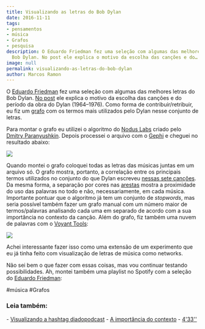 ```yaml
---
title: Visualizando as letras do Bob Dylan
date: 2016-11-11
tags:
- pensamentos
- música
- Grafos
- pesquisa
description: O Eduardo Friedman fez uma seleção com algumas das melhores letras do
  Bob Dylan. No post ele explica o motivo da escolha das canções e do…
image: null
permalink: visualizando-as-letras-do-bob-dylan
author: Marcos Ramon
---
```

O [Eduardo Friedman](https://medium.com/u/4c7cd2bb169b) fez uma seleção com algumas das melhores letras do Bob Dylan. [No post](https://cabineliteraria.com.br/melhores-letras-do-dylan-1964-1976-4f7715f25940#.1tgafgnht) ele explica o motivo da escolha das canções e do período da obra do Dylan (1964–1976). Como forma de contribuir/retribuir, eu fiz um [grafo](https://pt.wikipedia.org/wiki/Teoria_dos_grafos) com os termos mais utilizados pelo Dylan nesse conjunto de letras.

Para montar o grafo eu utilizei o algoritmo do [Nodus Labs](http://noduslabs.com/) criado pelo [Dmitry Paranyushkin](https://www.facebook.com/deemeetree?fref=ts). Depois processei o arquivo com o [Gephi](https://gephi.org/) e cheguei no resultado abaixo:

<img src="/assets/img/visualizando-as-letras-do-bob dylan-medium-1.png">

Quando montei o grafo coloquei todas as letras das músicas juntas em um arquivo só. O grafo mostra, portanto, a correlação entre os principais termos utilizados no conjunto do que Dylan escreveu [nessas sete canções](https://drive.google.com/open?id=1kbZfpERvNFRUEAWwX7inKH-bJJn8MerFx0noOCqljmM). Da mesma forma, a separação por cores nas [arestas](https://pt.wikipedia.org/wiki/Aresta) mostra a proximidade do uso das palavras no todo e não, necessariamente, em cada música. Importante pontuar que o algoritmo já tem um conjunto de _stopwords_, mas seria possível também fazer um grafo manual com um número maior de termos/palavras analisando cada uma em separado de acordo com a sua importância no contexto da canção. Além do grafo, fiz também uma nuvem de palavras com o [Voyant Tools](https://voyant-tools.org/):

<img src="/assets/img/visualizando-as-letras-do-bob dylan-medium-2.png">

Achei interessante fazer isso como uma extensão de um experimento que eu já tinha feito com visualização de letras de música como networks.

Não sei bem o que fazer com essas coisas, mas vou continuar testando possibilidades. Ah, montei também uma playlist no Spotify com a seleção do [Eduardo Friedman](https://medium.com/u/4c7cd2bb169b):

#música #Grafos

<h3>Leia também:</h3>
- <a href="/visualizando-a-hashtag-diadopodcast">Visualizando a hashtag diadopodcast</a>
- <a href="/a-importancia-do-contexto">A importância do contexto</a>
- <a href="/433">4'33''</a>
